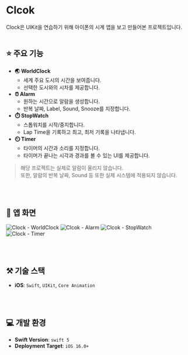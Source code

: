 # Clcok
Clock은 UIKit을 연습하기 위해 아이폰의 시계 앱을 보고 만들어본 프로젝트입니다.  
<br>

## ⭐️ 주요 기능
- **🌏 WorldClock**
    - 세계 주요 도시의 시간을 보여줍니다.
    - 선택한 도시와의 시차를 제공합니다.
- **⏰ Alarm**
    - 원하는 시간으로 알람을 생성합니다.
    - 반복 날짜, Label, Sound, Snooze를 지정합니다.
- **⏱️ StopWatch**
    - 스톱워치를 시작/중지합니다.
    - Lap Time을 기록하고 최고, 최저 기록을 나타냅니다.
- **⏲️ Timer**
    - 타이머의 시간과 소리를 지정합니다.
    - 타이머가 끝나는 시각과 경과를 볼 수 있는 UI를 제공합니다.

> 해당 프로젝트는 실제로 알람이 울리지 않습니다.  
> 또한, 알람의 반복 날짜, Sound 등 또한 실제 시스템에 적용되지 않습니다.

<br>
<br>

## 📱 앱 화면
![Clock - WorldClock](https://github.com/user-attachments/assets/ca2d7596-a369-40c2-a34f-b5c7835dcc1d)
![Clcok - Alarm](https://github.com/user-attachments/assets/94955d96-ec33-4ac2-ac72-30ccfca39b08)
![Clcok - StopWatch](https://github.com/user-attachments/assets/129f2fd4-c9bb-4a50-ba8a-769f2538a9ef)
![Clock - Timer](https://github.com/user-attachments/assets/05eefc1a-0933-4d35-b32f-5f7216fc3450)


<br>
<br>

## ⚒️ 기술 스택
- **iOS**: `Swift`, `UIKit`, `Core Animation`



<br>
<br>

## 💻 개발 환경
- **Swift Version**: `swift 5`
- **Deployment Target**: `iOS 16.0+`

